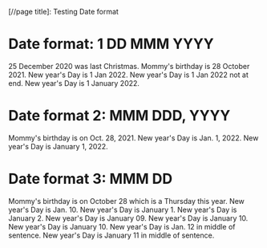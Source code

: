 [//page title]: Testing Date format

# Date format: 1 DD MMM YYYY

25 December 2020 was last Christmas.
Mommy's birthday is 28 October 2021.
New year's Day is 1 Jan 2022.
New year's Day is 1 Jan 2022 not at end.
New year's Day is 1 January 2022.

# Date format 2: MMM DDD, YYYY

Mommy's birthday is on Oct. 28, 2021.
New year's Day is Jan. 1, 2022.
New year's Day is January 1, 2022.

# Date format 3: MMM DD

Mommy's birthday is on October 28 which is a Thursday this year.
New year's Day is Jan. 10.
New year's Day is January 1.
New year's Day is January 2.
New year's Day is January 09.
New year's Day is January 10.
New year's Day is January 10.
New year's Day is Jan. 12 in middle of sentence.
New year's Day is January 11 in middle of sentence.
